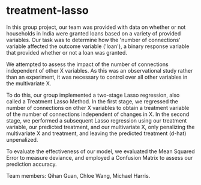 # treatment-lasso
In this group project, our team was provided with data on whether or not households in India were granted loans based on a variety of provided variables. Our task was to determine how the 'number of connections' variable affected the outcome variable ('loan'), a binary response variable that provided whether or not a loan was granted.

We attempted to assess the impact of the number of connections independent of other X variables. As this was an observational study rather than an experiment, it was necessary to control over all other variables in the multivariate X. 

To do this, our group implemented a two-stage Lasso regression, also called a Treatment Lasso Method. In the first stage, we regressed the number of connections on other X variables to obtain a treatment variable of the number of connections independent of changes in X. In the second stage, we performed a subsequent Lasso regression using our treatment variable, our predicted treatment, and our multivariate X, only penalizing the multivariate X and treatment, and leaving the predicted treatment (d-hat) unpenalized.

To evaluate the effectiveness of our model, we evaluated the Mean Squared Error to measure deviance, and employed a Confusion Matrix to assess our prediction accuracy. 

Team members: Qihan Guan, Chloe Wang, Michael Harris. 
